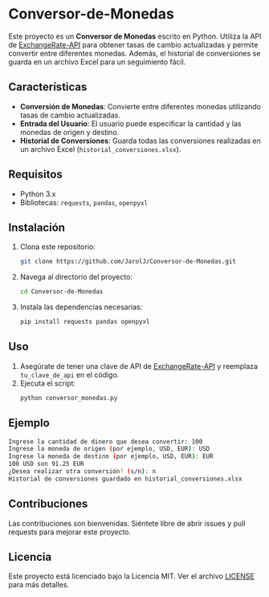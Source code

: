 # Conversor-de-Monedas

Este proyecto es un **Conversor de Monedas** escrito en Python. Utiliza la API de [ExchangeRate-API](https://www.exchangerate-api.com/) para obtener tasas de cambio actualizadas y permite convertir entre diferentes monedas. Además, el historial de conversiones se guarda en un archivo Excel para un seguimiento fácil.

## Características

- **Conversión de Monedas**: Convierte entre diferentes monedas utilizando tasas de cambio actualizadas.
- **Entrada del Usuario**: El usuario puede especificar la cantidad y las monedas de origen y destino.
- **Historial de Conversiones**: Guarda todas las conversiones realizadas en un archivo Excel (`historial_conversiones.xlsx`).

## Requisitos

- Python 3.x
- Bibliotecas: `requests`, `pandas`, `openpyxl`

## Instalación

1. Clona este repositorio:
   ```sh
   git clone https://github.com/JarolJ/Conversor-de-Monedas.git
   ```
2. Navega al directorio del proyecto:
   ```sh
   cd Conversor-de-Monedas
   ```
3. Instala las dependencias necesarias:
   ```sh
   pip install requests pandas openpyxl
   ```

## Uso

1. Asegúrate de tener una clave de API de [ExchangeRate-API](https://www.exchangerate-api.com/) y reemplaza `tu_clave_de_api` en el código.
2. Ejecuta el script:
   ```sh
   python conversor_monedas.py
   ```

## Ejemplo

```sh
Ingrese la cantidad de dinero que desea convertir: 100
Ingrese la moneda de origen (por ejemplo, USD, EUR): USD
Ingrese la moneda de destino (por ejemplo, USD, EUR): EUR
100 USD son 91.25 EUR
¿Desea realizar otra conversión? (s/n): n
Historial de conversiones guardado en historial_conversiones.xlsx
```

## Contribuciones

Las contribuciones son bienvenidas. Siéntete libre de abrir issues y pull requests para mejorar este proyecto.

## Licencia

Este proyecto está licenciado bajo la Licencia MIT. Ver el archivo [LICENSE](LICENSE) para más detalles.
```
